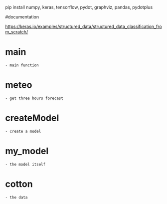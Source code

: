 pip install numpy, keras, tensorflow, pydot, graphviz, pandas, pydotplus

#documentation

https://keras.io/examples/structured_data/structured_data_classification_from_scratch/ 

# main 
    - main function

# meteo
    - get three hours forecast 

# createModel
    - create a model

# my_model
    - the model itself

# cotton 
    - the data
